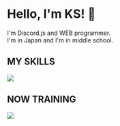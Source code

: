 # Hello, I'm KS! 👋
I'm Discord.js and WEB programmer.  
I'm in Japan and I'm in middle school.
## MY SKILLS
<img src="https://skillicons.dev/icons/?i=js,html,discord,github,git,vscode">  

## NOW TRAINING
<img src="https://skillicons.dev/icons/?i=css,cs,net,mysql,php,react">
